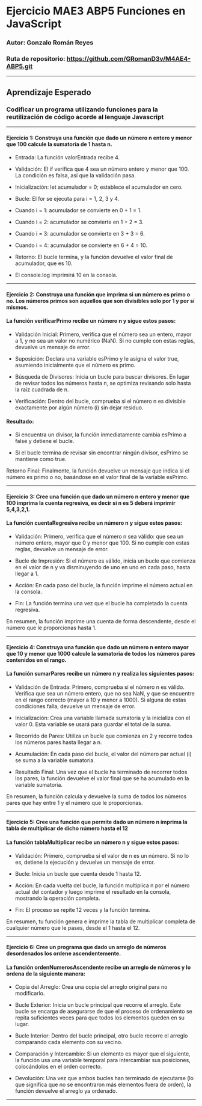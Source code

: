 # Ejercicio MAE3 ABP5 Funciones en JavaScript

### Autor: Gonzalo Román Reyes
### Ruta de repositorio: https://github.com/GRomanD3v/M4AE4-ABP5.git

---
## Aprendizaje Esperado 
### Codificar un programa utilizando funciones para la reutilización de código acorde al lenguaje Javascript
---
#### Ejercicio 1: Construya una función que dado un número n entero y menor que 100 calcule la sumatoria de 1 hasta n.
- Entrada: La función valorEntrada recibe 4.

- Validación: El if verifica que 4 sea un número entero y menor que 100. La condición es falsa, así que la validación pasa.

- Inicialización: let acumulador = 0; establece el acumulador en cero.

- Bucle: El for se ejecuta para i = 1, 2, 3 y 4.

- Cuando i = 1: acumulador se convierte en 0 + 1 = 1.

- Cuando i = 2: acumulador se convierte en 1 + 2 = 3.

- Cuando i = 3: acumulador se convierte en 3 + 3 = 6.

- Cuando i = 4: acumulador se convierte en 6 + 4 = 10.

- Retorno: El bucle termina, y la función devuelve el valor final de acumulador, que es 10.

- El console.log imprimirá 10 en la consola.
---

#### Ejercicio 2: Construya una función que imprima si un número es primo o no. Los números primos son aquellos que son divisibles solo por 1 y por sí mismos.

#### La función verificarPrimo recibe un número n y sigue estos pasos:

- Validación Inicial: Primero, verifica que el número sea un entero, mayor a 1, y no sea un valor no numérico (NaN). Si no cumple con estas reglas, devuelve un mensaje de error.

- Suposición: Declara una variable esPrimo y le asigna el valor true, asumiendo inicialmente que el número es primo.

- Búsqueda de Divisores: Inicia un bucle para buscar divisores. En lugar de revisar todos los números hasta n, se optimiza revisando solo hasta la raíz cuadrada de n.

- Verificación: Dentro del bucle, comprueba si el número n es divisible exactamente por algún número (i) sin dejar residuo.

#### Resultado:

- Si encuentra un divisor, la función inmediatamente cambia esPrimo a false y detiene el bucle.

- Si el bucle termina de revisar sin encontrar ningún divisor, esPrimo se mantiene como true.

Retorno Final: Finalmente, la función devuelve un mensaje que indica si el número es primo o no, basándose en el valor final de la variable esPrimo.

---
#### Ejercicio 3: Cree una función que dado un número n entero y menor que 100 imprima la cuenta regresiva, es decir si n es 5 deberá imprimir 5,4,3,2,1.

#### La función cuentaRegresiva recibe un número n y sigue estos pasos:

- Validación: Primero, verifica que el número n sea válido: que sea un número entero, mayor que 0 y menor que 100. Si no cumple con estas reglas, devuelve un mensaje de error.

- Bucle de Impresión: Si el número es válido, inicia un bucle que comienza en el valor de n y va disminuyendo de uno en uno en cada paso, hasta llegar a 1.

- Acción: En cada paso del bucle, la función imprime el número actual en la consola.

- Fin: La función termina una vez que el bucle ha completado la cuenta regresiva.

En resumen, la función imprime una cuenta de forma descendente, desde el número que le proporcionas hasta 1.

--- 

#### Ejercicio 4: Construya una función que dado un número n entero mayor que 10 y menor que 1000 calcule la sumatoria de todos los números pares contenidos en el rango.

#### La función sumarPares recibe un número n y realiza los siguientes pasos:

- Validación de Entrada: Primero, comprueba si el número n es válido. Verifica que sea un  número entero, que no sea NaN, y que se encuentre en el rango correcto (mayor a 10 y  menor a 1000). Si alguna de estas condiciones falla, devuelve un mensaje de error.

- Inicialización: Crea una variable llamada sumatoria y la inicializa con el valor 0. Esta variable se usará para guardar el total de la suma.

- Recorrido de Pares: Utiliza un bucle que comienza en 2 y recorre todos los números pares hasta llegar a n.

- Acumulación: En cada paso del bucle, el valor del número par actual (i) se suma a la variable sumatoria.

- Resultado Final: Una vez que el bucle ha terminado de recorrer todos los pares, la función devuelve el valor final que se ha acumulado en la variable sumatoria.

En resumen, la función calcula y devuelve la suma de todos los números pares que hay entre 1 y el número que le proporcionas.

---

#### Ejercicio 5: Cree una función que permite dado un número n imprima la tabla de multiplicar de dicho número hasta el 12

#### La función tablaMultiplicar recibe un número n y sigue estos pasos:
- Validación: Primero, comprueba si el valor de n es un número. Si no lo es, detiene la ejecución y devuelve un mensaje de error.

- Bucle: Inicia un bucle que cuenta desde 1 hasta 12.

- Acción: En cada vuelta del bucle, la función multiplica n por el número actual del contador y luego imprime el resultado en la consola, mostrando la operación completa.

- Fin: El proceso se repite 12 veces y la función termina.

En resumen, tu función genera e imprime la tabla de multiplicar completa de cualquier número que le pases, desde el 1 hasta el 12.

---

#### Ejercicio 6: Cree un programa que dado un arreglo de números desordenados los ordene ascendentemente.

#### La función ordenNumerosAscendente recibe un arreglo de números y lo ordena de la siguiente manera:
- Copia del Arreglo: Crea una copia del arreglo original para no modificarlo.

- Bucle Exterior: Inicia un bucle principal que recorre el arreglo. Este bucle se encarga de asegurarse de que el proceso de ordenamiento se repita suficientes veces para que todos los elementos queden en su lugar.

- Bucle Interior: Dentro del bucle principal, otro bucle recorre el arreglo comparando cada elemento con su vecino.

- Comparación y Intercambio: Si un elemento es mayor que el siguiente, la función usa una variable temporal para intercambiar sus posiciones, colocándolos en el orden correcto.

- Devolución: Una vez que ambos bucles han terminado de ejecutarse (lo que significa que no se encontraron más elementos fuera de orden), la función devuelve el arreglo ya ordenado.

---